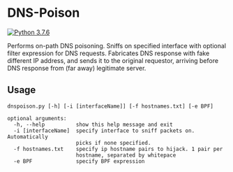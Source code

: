 # DNS-Poison

[![Python 3.7.6](https://img.shields.io/badge/python-3.7.6-blue.svg)](https://www.python.org/downloads/release/python-376/)

Performs on-path DNS poisoning. Sniffs on specified interface with optional filter expression for DNS requests. 
Fabricates DNS response with fake different IP address, and sends it to the original requestor, arriving before DNS response from (far away) legitimate server.


## Usage

```
dnspoison.py [-h] [-i [interfaceName]] [-f hostnames.txt] [-e BPF]

optional arguments:
  -h, --help          show this help message and exit
  -i [interfaceName]  specify interface to sniff packets on. Automatically
                      picks if none specified.
  -f hostnames.txt    specify ip hostname pairs to hijack. 1 pair per
                      hostname, separated by whitepace
  -e BPF              specify BPF expression
```
